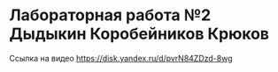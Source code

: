 # Лабораторная работа №2 Дыдыкин Коробейников Крюков
Ссылка на видео https://disk.yandex.ru/d/pvrN84ZDzd-8wg
